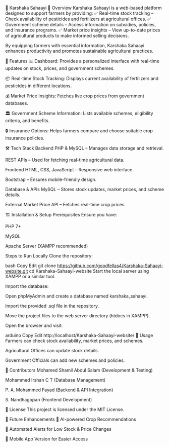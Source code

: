 🌾 Karshaka Sahaayi 🌾
Overview
Karshaka Sahaayi is a web-based platform designed to support farmers by providing:
✅ Real-time stock tracking – Check availability of pesticides and fertilizers at agricultural offices.
✅ Government scheme details – Access information on subsidies, policies, and insurance programs.
✅ Market price insights – View up-to-date prices of agricultural products to make informed selling decisions.

By equipping farmers with essential information, Karshaka Sahaayi enhances productivity and promotes sustainable agricultural practices.

🚀 Features
📊 Dashboard: Provides a personalized interface with real-time updates on stock, prices, and government schemes.

📦 Real-time Stock Tracking: Displays current availability of fertilizers and pesticides in different locations.

💰 Market Price Insights: Fetches live crop prices from government databases.

🏛 Government Scheme Information: Lists available schemes, eligibility criteria, and benefits.

🔒 Insurance Options: Helps farmers compare and choose suitable crop insurance policies.

🛠️ Tech Stack
Backend
PHP & MySQL – Manages data storage and retrieval.

REST APIs – Used for fetching real-time agricultural data.

Frontend
HTML, CSS, JavaScript – Responsive web interface.

Bootstrap – Ensures mobile-friendly design.

Database & APIs
MySQL – Stores stock updates, market prices, and scheme details.

External Market Price API – Fetches real-time crop prices.

🏗️ Installation & Setup
Prerequisites
Ensure you have:

PHP 7+

MySQL

Apache Server (XAMPP recommended)

Steps to Run Locally
Clone the repository:

bash
Copy
Edit
git clone https://github.com/goodfellas4/Karshaka-Sahaayi-website.git
cd Karshaka-Sahaayi-website
Start the local server using XAMPP or a similar tool.

Import the database:

Open phpMyAdmin and create a database named karshaka_sahaayi.

Import the provided .sql file in the repository.

Move the project files to the web server directory (htdocs in XAMPP).

Open the browser and visit:

arduino
Copy
Edit
http://localhost/Karshaka-Sahaayi-website/
🎯 Usage
Farmers can check stock availability, market prices, and schemes.

Agricultural Offices can update stock details.

Government Officials can add new schemes and policies.

👥 Contributors
Mohamed Shamil Abdul Salam (Development & Testing)

Mohammed Irshan C T (Database Management)

P. A. Mohammed Fayad (Backend & API Integration)

S. Nandhagopan (Frontend Development)

📜 License
This project is licensed under the MIT License.

🔮 Future Enhancements
🤖 AI-powered Crop Recommendations

🔔 Automated Alerts for Low Stock & Price Changes

📱 Mobile App Version for Easier Access
